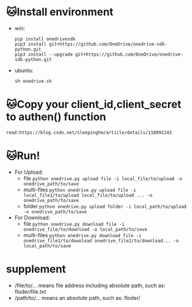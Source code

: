 # 🐱‍Install environment
 - win:
   ```
   pip install onedrivesdk
   pip3 install git+https://github.com/OneDrive/onedrive-sdk-python.git
   pip3 install --upgrade git+https://github.com/OneDrive/onedrive-sdk-python.git
   ```
 - ubuntu: 
   ```
   sh onedrive.sh
   ```
   
# 🐱‍Copy your client_id,client_secret to authen() function
    read:https://blog.csdn.net/sleepinghm/article/details/118991143
    
# 🐱‍Run!
 - For Upload:
    - file
    `python onedrive.py upload file -i local_file/to/upload -o onedrive_path/to/save`
    - multi-files
    `python onedrive.py upload file -i local_file1/to/upload local_file/to/upload ... -o onedrive_path/to/save`
    - folder
    `python onedrive.py upload folder -i local_path/to/upload -o onedrive_path/to/save`
 - For Download: 
    - file
     `python onedrive.py download file -i onedrive_file/to/download -o local_path/to/save`
    - multi-files
     `python onedrive.py download file -i onedrive_file1/to/download onedrive_file2/to/download... -o local_path/to/save`

# supplement
 - /file/to/... means file address including absolute path, such as: floder/file.txt 
 - /path/to/... means an absolute path, such as: floder/ 
